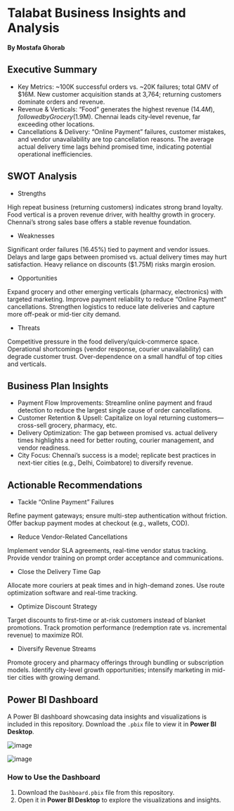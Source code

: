 # Talabat Business Insights and Analysis
**By Mostafa Ghorab**  

## Executive Summary
- Key Metrics: ~100K successful orders vs. ~20K failures; total GMV of $16M. New customer acquisition stands at 3,764; returning customers dominate orders and revenue.
- Revenue & Verticals: “Food” generates the highest revenue ($14.4M), followed by Grocery ($1.9M). Chennai leads city‐level revenue, far exceeding other locations.
- Cancellations & Delivery: “Online Payment” failures, customer mistakes, and vendor unavailability are top cancellation reasons. The average actual delivery time lags behind promised time, indicating potential operational inefficiencies.

## SWOT Analysis
- Strengths
  
High repeat business (returning customers) indicates strong brand loyalty.
Food vertical is a proven revenue driver, with healthy growth in grocery.
Chennai’s strong sales base offers a stable revenue foundation.

- Weaknesses
  
Significant order failures (16.45%) tied to payment and vendor issues.
Delays and large gaps between promised vs. actual delivery times may hurt satisfaction.
Heavy reliance on discounts ($1.75M) risks margin erosion.

- Opportunities
  
Expand grocery and other emerging verticals (pharmacy, electronics) with targeted marketing.
Improve payment reliability to reduce “Online Payment” cancellations.
Strengthen logistics to reduce late deliveries and capture more off-peak or mid-tier city demand.

- Threats
  
Competitive pressure in the food delivery/quick-commerce space.
Operational shortcomings (vendor response, courier unavailability) can degrade customer trust.
Over-dependence on a small handful of top cities and verticals.

## Business Plan Insights
- Payment Flow Improvements: Streamline online payment and fraud detection to reduce the largest single cause of order cancellations.
- Customer Retention & Upsell: Capitalize on loyal returning customers—cross-sell grocery, pharmacy, etc.
- Delivery Optimization: The gap between promised vs. actual delivery times highlights a need for better routing, courier management, and vendor readiness.
- City Focus: Chennai’s success is a model; replicate best practices in next-tier cities (e.g., Delhi, Coimbatore) to diversify revenue.

## Actionable Recommendations
- Tackle “Online Payment” Failures
  
Refine payment gateways; ensure multi-step authentication without friction.
Offer backup payment modes at checkout (e.g., wallets, COD).

- Reduce Vendor-Related Cancellations
  
Implement vendor SLA agreements, real-time vendor status tracking.
Provide vendor training on prompt order acceptance and communications.

- Close the Delivery Time Gap
  
Allocate more couriers at peak times and in high-demand zones.
Use route optimization software and real-time tracking.

- Optimize Discount Strategy
  
Target discounts to first-time or at-risk customers instead of blanket promotions.
Track promotion performance (redemption rate vs. incremental revenue) to maximize ROI.

- Diversify Revenue Streams
  
Promote grocery and pharmacy offerings through bundling or subscription models.
Identify city-level growth opportunities; intensify marketing in mid-tier cities with growing demand.

## Power BI Dashboard
A Power BI dashboard showcasing data insights and visualizations is included in this repository. Download the `.pbix` file to view it in **Power BI Desktop**.

![image](https://github.com/user-attachments/assets/119598fc-abd8-4486-9ff6-022079db0032)

![image](https://github.com/user-attachments/assets/fd9f65fe-73cc-4802-9d25-6c4945208598)



### How to Use the Dashboard
1. Download the `Dashboard.pbix` file from this repository.
2. Open it in **Power BI Desktop** to explore the visualizations and insights.


